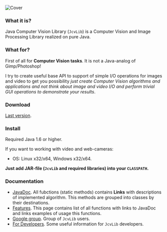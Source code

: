 ![Cover](https://raw.github.com/dzavodnikov/JcvLib/master/resources/Cover.jpg)

### What it is?
Java Computer Vision Library (`JcvLib`) is a Computer Vision and Image Processing Library realized on pure Java.


### What for?
First of all for **Computer Vision tasks**. It is not a Java-analog of Gimp/Photoshop!

I try to create useful base API to support of simple I/O operations for images and video to get you 
possibility *just create Computer Vision algorithms and applications and not think about image and 
video I/O and perform trivial GUI operations to demonstrate your results*.


### Download
[Last version](https://drive.google.com/folderview?id=0B1-mMGcBjR50ZVpTN2NwM0NKTWc&usp=sharing).


### Install
Required Java 1.6 or higher.

If you want to working with video and web-cameras:
 * OS: Linux x32/x64, Windows x32/x64.

**Just add JAR-file (`JcvLib` and required libraries) into your `CLASSPATH`.**


### Documentation
 * [JavaDoc](http://dzavodnikov.github.io/JcvLib/javadoc/index.html). 
   All fubctions (static methods) contains **Links** with descriptions of implemented algorithm. 
   This methods are grouped into classes by their destinations.
 * [Features](https://github.com/dzavodnikov/JcvLib/wiki/Features). 
   This page contains list of all functions with links to JavaDoc and links examples of usage this functions.
 * [Google group](http://groups.google.com/group/jcvlib-users).
   Group of `JcvLib` users.
 * [For Developers](https://github.com/dzavodnikov/JcvLib/wiki/For-Developers).
   Some useful information for `JcvLib` developers.
